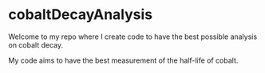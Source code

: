 # cobaltDecayAnalysis

Welcome to my repo where I create code to have the best possible analysis on cobalt decay.

My code aims to have the best measurement of the half-life of cobalt. 


